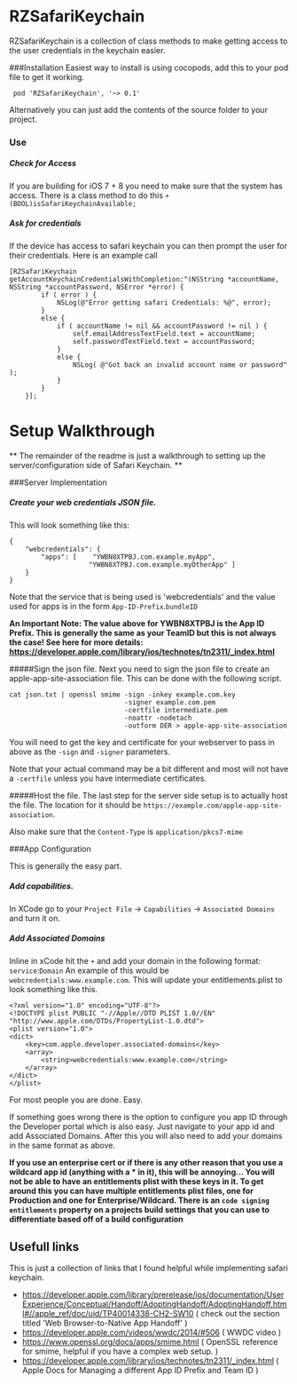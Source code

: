 RZSafariKeychain
================

RZSafariKeychain is a collection of class methods to make getting access to the user credentials in the keychain easier.

###Installation
Easiest way to install is using cocopods, add this to your pod file to get it working.

`  pod 'RZSafariKeychain', '~> 0.1' `

Alternatively you can just add the contents of the source folder to your project.


### Use

##### Check for Access
If you are building for iOS 7 + 8 you need to make sure that the system has access.  There is a class method to do this `+ (BOOL)isSafariKeychainAvailable;`

##### Ask for credentials
If the device has access to safari keychain you can then prompt the user for their credentials.  Here is an example call
```
[RZSafariKeychain getAccountKeychainCredentialsWithCompletion:^(NSString *accountName, NSString *accountPassword, NSError *error) {
        if ( error ) {
            NSLog(@"Error getting safari Credentials: %@", error);
        }
        else {
            if ( accountName != nil && accountPassword != nil ) {
                self.emailAddressTextField.text = accountName;
                self.passwordTextField.text = accountPassword;
            }
            else {
                NSLog( @"Got back an invalid account name or password" );
            }
        }
    }];

```

Setup Walkthrough
=======
** The remainder of the readme is just a walkthrough to setting up the server/configuration side of Safari Keychain. **


###Server Implementation
#####  Create your web credentials JSON file.
This will look something like this:
 
```
{
    "webcredentials": {
    	"apps": [    "YWBN8XTPBJ.com.example.myApp",
                 	"YWBN8XTPBJ.com.example.myOtherApp" ]
    }
}
```
Note that the service that is being used is 'webcredentials' and the value used for apps is in the form `App-ID-Prefix`.`bundleID`

**An Important Note:  The value above for YWBN8XTPBJ is the App ID Prefix.  This is generally the same as your TeamID but this is not always the case!  See here for more details: <https://developer.apple.com/library/ios/technotes/tn2311/_index.html>**

#####Sign the json file.
Next you need to sign the json file to create an apple-app-site-association file.  This can be done with the following script.

```
cat json.txt | openssl smime -sign -inkey example.com.key
                             -signer example.com.pem
                             -certfile intermediate.pem
                             -noattr -nodetach
                             -outform DER > apple-app-site-association
```

You will need to get the key and certificate for your webserver to pass in above as the `-sign` and `-signer` parameters.

Note that your actual command may be a bit different and most will not have a `-certfile` unless you have intermediate certificates.

#####Host the file.
The last step for the server side setup is to actually host the file.  The location for it should be `https://example.com/apple-app-site-association`.

Also make sure that the `Content-Type` is `application/pkcs7-mime`

###App Configuration

This is generally the easy part.
##### Add capabilities.
In XCode go to your `Project File` -> `Capabilities` -> `Associated Domains` and turn it on.

##### Add Associated Domains
Inline in xCode hit the `+` and add your domain in the following format:  `service`:`Domain`  An example of this would be `webcredentials:www.example.com`.  This will update your entitlements.plist to look something like this.

```
<?xml version="1.0" encoding="UTF-8"?>
<!DOCTYPE plist PUBLIC "-//Apple//DTD PLIST 1.0//EN" "http://www.apple.com/DTDs/PropertyList-1.0.dtd">
<plist version="1.0">
<dict>
	<key>com.apple.developer.associated-domains</key>
	<array>
		<string>webcredentials:www.example.com</string>
	</array>
</dict>
</plist>

```

For most people you are done.  Easy.

If something goes wrong there is the option to configure you app ID through the Developer portal which is also easy.  Just navigate to your app id and add Associated Domains.  After this you will also need to add your domains in the same format as above.

**If you use an enterprise cert or if there is any other reason that you use a wildcard app id (anything with a * in it), this will be annoying...  You will not be able to have an entitlements plist with these keys in it.  To get around this you can have multiple entitlements plist files, one for Production and one for Enterprise/Wildcard.  There is an `code signing entitlements` property on a projects build settings that you can use to differentiate based off of a build configuration**

## Usefull links
This is just a collection of links that I found helpful while implementing safari keychain.

- <https://developer.apple.com/library/prerelease/ios/documentation/UserExperience/Conceptual/Handoff/AdoptingHandoff/AdoptingHandoff.html#//apple_ref/doc/uid/TP40014338-CH2-SW10> ( check out the section titled 'Web Browser-to-Native App Handoff' )
- <https://developer.apple.com/videos/wwdc/2014/#506> ( WWDC video )
- <https://www.openssl.org/docs/apps/smime.html> ( OpenSSL reference for smime, helpful if you have a complex web setup. )
- <https://developer.apple.com/library/ios/technotes/tn2311/_index.html> ( Apple Docs for Managing a different App ID Prefix and Team ID )
